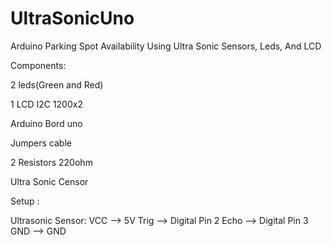 # UltraSonicUno
Arduino Parking Spot Availability Using Ultra Sonic Sensors, Leds, And LCD

Components:

<p>2 leds(Green and Red)</p>
<P>1 LCD I2C 1200x2</P>
<p>Arduino Bord uno</p>
<p>Jumpers cable</p>
<p>2 Resistors 220ohm </p>
<p>Ultra Sonic Censor</p> 

<p>Setup :

Ultrasonic Sensor:
 VCC --> 5V
 Trig --> Digital Pin 2
 Echo --> Digital Pin 3
 GND --> GND
<p/>


